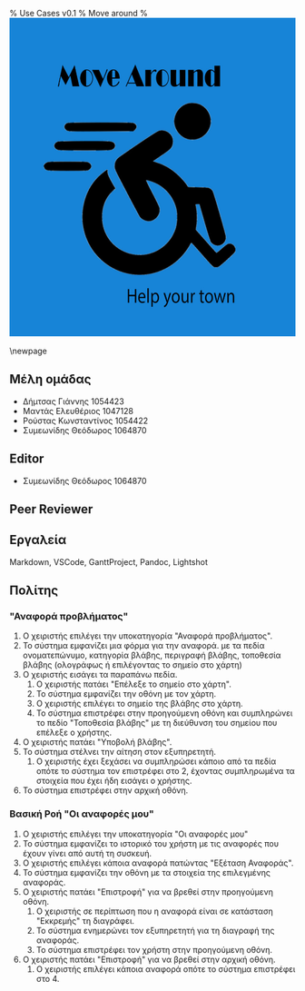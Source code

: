 % Use Cases v0.1
% Move around
% ![](images/Logo.jpg)

\newpage

## Μέλη ομάδας
* Δήμτσας Γιάννης 1054423
* Μαντάς Ελευθέριος 1047128
* Ρούστας Κωνσταντίνος 1054422
* Συμεωνίδης Θεόδωρος 1064870

## Editor
* Συμεωνίδης Θεόδωρος 1064870

## Peer Reviewer

## Εργαλεία
Markdown, VSCode, GanttProject, Pandoc, Lightshot

## Πολίτης
### "Αναφορά προβλήματος"
1. Ο χειριστής επιλέγει την υποκατηγορία "Αναφορά προβλήματος".
2. Το σύστημα εμφανίζει μια φόρμα για την αναφορά. με τα πεδία
ονοματεπώνυμο, κατηγορία βλάβης, περιγραφή βλάβης, τοποθεσία βλάβης (ολογράφως ή επιλέγοντας το σημείο στο χάρτη)
3. Ο χειριστής εισάγει τα παραπάνω πεδία.
    1. Ο χειριστής πατάει "Επέλεξε το σημείο στο χάρτη".
    2. Το σύστημα εμφανίζει την οθόνη με τον χάρτη.
    3. Ο χειριστής επιλέγει το σημείο της βλάβης στο χάρτη.
    4. Το σύστημα επιστρέφει στην προηγούμενη οθόνη και συμπληρώνει το πεδίο "Τοποθεσία βλάβης" με τη
    διεύθυνση του σημείου που επέλεξε ο χρήστης.
4. Ο χειριστής πατάει "Υποβολή βλάβης".
5. Το σύστημα στέλνει την αίτηση στον εξυπηρετητή.
    1. Ο χειριστής έχει ξεχάσει να συμπληρώσει κάποιο από τα πεδία οπότε το σύστημα τον επιστρέφει στο 2, έχοντας συμπληρωμένα τα στοιχεία που έχει ήδη εισάγει ο χρήστης.
6. Το σύστημα επιστρέφει στην αρχική οθόνη.

### Βασική Ροή "Οι αναφορές μου"
1. Ο χειριστής επιλέγει την υποκατηγορία "Οι αναφορές μου"
2. Το σύστημα εμφανίζει το ιστορικό του χρήστη με τις αναφορές που έχουν γίνει από αυτή τη συσκευή.
3. Ο χειριστής επιλέγει κάποια αναφορά πατώντας "Εξέταση Αναφοράς".
4. Το σύστημα εμφανίζει την οθόνη με τα στοιχεία της επιλεγμένης αναφοράς.
5. Ο χειριστής πατάει "Επιστροφή" για να βρεθεί στην προηγούμενη οθόνη.
    1. Ο χειριστής σε περίπτωση που η αναφορά είναι σε κατάσταση "Εκκρεμής" τη διαγράφει.
    2. Το σύστημα ενημερώνει τον εξυπηρετητή για τη διαγραφή της αναφοράς.
    3. Το σύστημα επιστρέφει τον χρήστη στην προηγούμενη οθόνη.
6. Ο χειριστής πατάει "Επιστροφή" για να βρεθεί στην αρχική οθόνη.
    1. Ο χειριστής επιλέγει κάποια αναφορά οπότε το σύστημα επιστρέφει στο 4.
